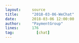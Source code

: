 ```yaml
---
layout:     source 
title:      "2018-03-06-WeChat"
date:       2018-03-06 12:00:00
author:     "PaymentGroup"
lines:      176 
tag:		  [chat]
---
```

